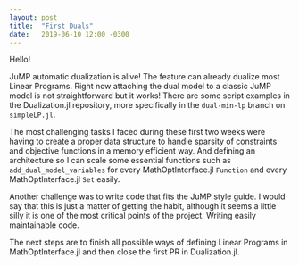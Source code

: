 ```yaml
---
layout: post
title:  "First Duals"
date:   2019-06-10 12:00 -0300
---
```


Hello!

JuMP automatic dualization is alive! The feature can already dualize most Linear Programs. Right now attaching the dual model to a classic JuMP model is not straightforward but it works! There are some script examples in the Dualization.jl repository, more specifically in the `dual-min-lp` branch on `simpleLP.jl`.

The most challenging tasks I faced during these first two weeks were having to create a proper data structure to handle sparsity of constraints and objective functions in a memory efficient way. And defining an architecture so I can scale some essential functions such as `add_dual_model_variables` for every MathOptInterface.jl `Function` and every  MathOptInterface.jl `Set` easily. 

Another challenge was to write code that fits the JuMP style guide. I would say that this is just a matter of getting the habit, although it seems a little silly it is one of the most critical points of the project. Writing easily maintainable code.

The next steps are to finish all possible ways of defining Linear Programs in MathOptInterface.jl and then close the first PR in Dualization.jl. 
